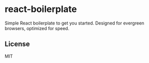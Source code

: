 react-boilerplate
=================

Simple React boilerplate to get you started. Designed for evergreen browsers, optimized for speed.

## License
MIT
